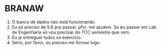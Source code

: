 # BRANAW
1. O banco de dados não está funcionando
2. Eu só preciso de 5.8 pra passar, pfvr, me ajudem. Se eu passar em Lab de Engenharia só vou precisar do TCC semestre que vem.
4. Eu já entreguei todos os exercício.
5. Sério, por favor, eu preciso me formar logo.
